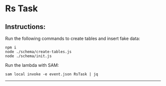 # Rs Task

## Instructions:


Run the following commands to create tables and insert fake data:

```
npm i
node ./schema/create-tables.js
node ./schema/init.js
```
Run the lambda with SAM:

```
sam local invoke -e event.json RsTask | jq
```

---